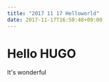 ```yaml
---
title: "2017 11 17 Helloworld"
date: 2017-11-17T16:50:48+09:00
---
```


# Hello HUGO

It's wonderful
